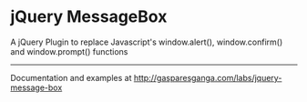# jQuery MessageBox

A jQuery Plugin to replace Javascript's window.alert(), window.confirm() and window.prompt() functions

---

Documentation and examples at http://gasparesganga.com/labs/jquery-message-box
